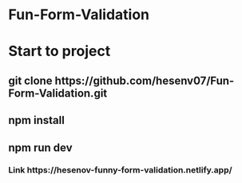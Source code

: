 # Fun-Form-Validation
<h1>Start to project </h1>
  <h2>git clone https://github.com/hesenv07/Fun-Form-Validation.git </h2>
  <h2>npm install</h2>
  <h2>npm run dev</h2>
<h3>Link https://hesenov-funny-form-validation.netlify.app/ <h3/>
